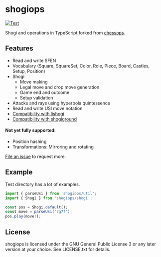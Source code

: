 # shogiops

[![Test](https://github.com/WandererXII/shogiops/workflows/Test/badge.svg)](https://github.com/WandererXII/shogiops/actions)

Shogi and operations in TypeScript forked from [chessops](https://github.com/niklasf/chessops).

## Features

- Read and write SFEN
- Vocabulary (Square, SquareSet, Color, Role, Piece, Board, Castles, Setup,
  Position)
- Shogi
  - Move making
  - Legal move and drop move generation
  - Game end and outcome
  - Setup validation
- Attacks and rays using hyperbola quintessence
- Read and write USI move notation
- [Compatibility with lishogi](https://lishogi.org)
- [Compatibility with shogiground](https://github.com/WandererXII/shogiground)

#### Not yet fully supported:

- Position hashing
- Transformations: Mirroring and rotating

[File an issue](https://github.com/WandererXII/shogiops/issues/new) to request more.

## Example

Test directory has a lot of examples.

```javascript
import { parseUsi } from 'shogiops/util';
import { Shogi } from 'shogiops/shogi';

const pos = Shogi.default();
const move = parseUsi('7g7f');
pos.play(move!);
```

## License

shogiops is licensed under the GNU General Public License 3 or any later
version at your choice. See LICENSE.txt for details.

